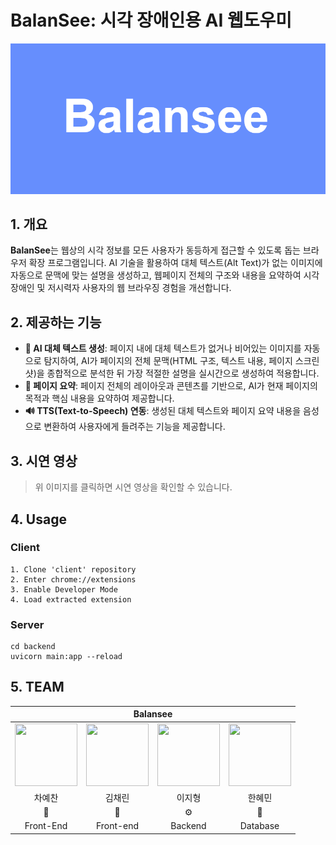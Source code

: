 # BalanSee: 시각 장애인용 AI 웹도우미
![BalanSee 로고](./balansee.PNG)

## 1\. 개요

**BalanSee**는 웹상의 시각 정보를 모든 사용자가 동등하게 접근할 수 있도록 돕는 브라우저 확장 프로그램입니다. AI 기술을 활용하여 대체 텍스트(Alt Text)가 없는 이미지에 자동으로 문맥에 맞는 설명을 생성하고, 웹페이지 전체의 구조와 내용을 요약하여 시각장애인 및 저시력자 사용자의 웹 브라우징 경험을 개선합니다.

## 2\. 제공하는 기능

  * **🤖 AI 대체 텍스트 생성**: 페이지 내에 대체 텍스트가 없거나 비어있는 이미지를 자동으로 탐지하여, AI가 페이지의 전체 문맥(HTML 구조, 텍스트 내용, 페이지 스크린샷)을 종합적으로 분석한 뒤 가장 적절한 설명을 실시간으로 생성하여 적용합니다.
  * **📄 페이지 요약**: 페이지 전체의 레이아웃과 콘텐츠를 기반으로, AI가 현재 페이지의 목적과 핵심 내용을 요약하여 제공합니다.
  * **🔊 TTS(Text-to-Speech) 연동**: 생성된 대체 텍스트와 페이지 요약 내용을 음성으로 변환하여 사용자에게 들려주는 기능을 제공합니다.

## 3\. 시연 영상

[](https://youtu.be/JHOvNbyrmGM)

> 위 이미지를 클릭하면 시연 영상을 확인할 수 있습니다.

## 4\. Usage

### Client
<div markdown="1">

    1. Clone 'client' repository
    2. Enter chrome://extensions
    3. Enable Developer Mode
    4. Load extracted extension


</div>


### Server
<div markdown="1">
    
    cd backend
    uvicorn main:app --reload

</div>


## 5\. TEAM

<div align='center'>
  
<table>
    <thead>
        <tr>
            <th colspan="5"> Balansee </th>
        </tr>
    </thead>
    <tbody>
         <tr>
           <td align='center'><a href="https://github.com/3004yechan" target='_blank'><img src="https://avatars.githubusercontent.com/u/62199985?v=4" width="100" height="100"></td>
           <td align='center'><a href="https://github.com/chaelyn-kim" target='_blank'><img src="https://avatars.githubusercontent.com/u/229458887?v=4" width="100" height="100"></td>
           <td align='center'><a href="https://github.com/showtime3763" target='_blank'><img src="https://avatars.githubusercontent.com/u/199572864?v=4" width="100" height="100"></td>
           <td align='center'><a href="https://github.com/gksgpals" target='_blank'><img src="https://avatars.githubusercontent.com/u/173118693?v=4" width="100" height="100"></td>
         </tr>
         <tr>
           <td align='center'>차예찬</td>
           <td align='center'>김채린</td>
           <td align='center'>이지형</td>
           <td align='center'>한혜민</td>
         </tr>
         <tr>
           <td align='center'>🎨</td>
           <td align='center'>🎨</td>
           <td align='center'>⚙️</td>
           <td align='center'>💾</td>
         </tr>
         <tr>
           <td align='center'>Front-End</td>
           <td align='center'>Front-end</td>
           <td align='center'>Backend</td>
           <td align='center'>Database</td>
         </tr>
    </tbody>
</table>

</div> 
